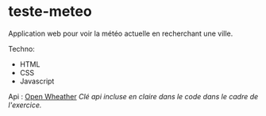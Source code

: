 # teste-meteo

Application web pour voir la météo actuelle en recherchant une ville.

Techno: 
- HTML
- CSS
- Javascript

Api : [Open Wheather](https://openweathermap.org/api)
_Clé api incluse en claire dans le code dans le cadre de l'exercice._
